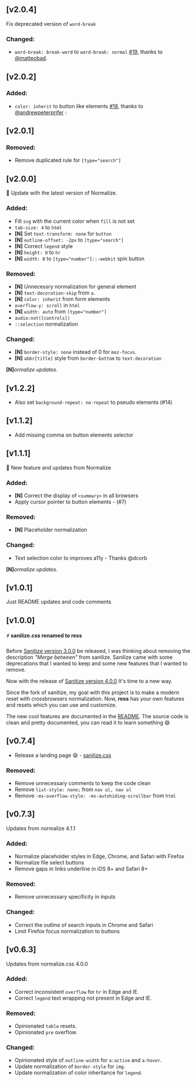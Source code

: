## [v2.0.4]
Fix deprecated version of `word-break`

### Changed:
- `word-break: break-word` to `word-break: normal` [#19](https://github.com/filipelinhares/ress/issues/19), thanks to [@matteobad](https://github.com/matteobad).

## [v2.0.2]

### Added:
- `color: inherit` to button like elements [#18](https://github.com/filipelinhares/ress/issues/18), thanks to [@andrewpeterprifer](https://github.com/andrewpeterprifer) :

## [v2.0.1]

### Removed:
- Remove duplicated rule for `[type="search"]`

## [v2.0.0]
:tada: Update with the latest version of Normalize.

### Added:
- Fill `svg` with the current color when `fill` is not set
- `tab-size: 4` to `html`
- **[N]** Set `text-transform: none` for `button`
- **[N]** `outline-offset: -2px` to `[type="search"]`
- **[N]** Correct `legend` style
- **[N]** `height: 0` to `hr`
- **[N]** `width: 0` to `[type="number"]::-webkit` spin button

### Removed:
- **[N]** Unnecessry normalization for general element
- **[N]** `text-decoration-skip` from `a`.
- **[N]** `color: inherit` from form elements
- `overflow-y: scroll` in `html`
- **[N]** `width: auto` from `[type="number"]`
- `audio:not([controls])`
- `::selection` normalization

### Changed:
- **[N]** `border-style: none` instead of 0 for `moz-focus`.
- **[N]** `abbr[title]` style from `border-bottom` to `text-decoration`

**[N]**_ormalize updates._

## [v1.2.2]
- Also set `background-repeat: no-repeat` to pseudo elements (#14)

## [v1.1.2]
- Add missing comma on button elements selector

## [v1.1.1]
:tada: New feature and updates from Normalize

### Added:
- **[N]** Correct the display of `<summary>` in all browsers
- Apply cursor pointer to button elements - (#7)

### Removed:
- **[N]** Placeholder normalization

### Changed:
- Text selection color to improves a11y - Thanks @dcorb

**[N]**_ormalize updates._

## [v1.0.1]
Just README updates and code comments


## [v1.0.0]
#### :zap: sanilize.css renamed to ress

Before [Sanitize version 3.0.0](https://github.com/10up/sanitize.css/commit/8eb14223c1d5c928a2a51b17d4227849e7b5bdb7) be released, I was thinking about removing the description _"Merge between"_ from sanilize. Sanilize came with some deprecations that I wanted to keep and some new features that I wanted to remove.

Now with the release of [Sanitize version 4.0.0](https://github.com/10up/sanitize.css/commit/bf3d695016cbd5d17c89361d4273f3d5f69aa0ee) It's time to a new way.

Since the fork of sanitize, my goal with this project is to make a modern reset with crossbrowsers normalization. Now, **ress** has your own features and resets which you can use and customize.

The new cool features are documented in the [README](README.md/#features). The source code is clean and pretty documented, you can read it to learn something :smile:

## [v0.7.4]
- Release a landing page :smile: - [sanilize.css](http://filipelinhares.github.io/sanilize.css/)

### Removed:
- Remove unnecessary comments to keep the code clean
- Remove `list-style: none;` from `nav ul, nav ol`
- Remove `-ms-overflow-style: -ms-autohiding-scrollbar` from `html`

## [v0.7.3]
Updates from normalize 4.1.1


### Added:
- Normalize placeholder styles in Edge, Chrome, and Safari with Firefox
- Normalize file select buttons
- Remove gaps in links underline in iOS 8+ and Safari 8+

### Removed:
- Remove unnecessary specificity in inputs

### Changed:
- Correct the outline of search inputs in Chrome and Safari
- Limit Firefox focus normalization to buttons

## [v0.6.3]
Updates from normalize.css 4.0.0

### Added:
- Correct inconsistent `overflow` for `hr` in Edge and IE.
- Correct `legend` text wrapping not present in Edge and IE.

### Removed:
- Opinionated `table` resets.
- Opinionated `pre` overflow.

### Changed:
- Opinionated style of `outline-width` for `a:active` and `a:hover`.
- Update normalization of `border-style` for `img`.
- Update normalization of color inheritance for `legend`.
